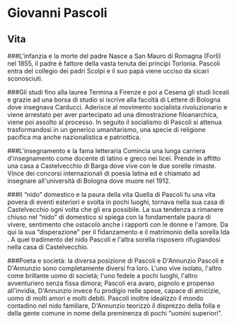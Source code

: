 # Giovanni Pascoli

## Vita

###L'infanzia e la morte del padre
Nasce a San Mauro di Romagna (Forlì) nel 1855, il padre è fattore della vasta tenuta dei principi Torlonia. Pascoli entra del collegio dei padri Scolpi e il suo papà viene ucciso da sicari sconosciuti.

###Gli studi fino alla laurea
Termina a Firenze e poi a Cesena gli studi liceali e grazie ad una borsa di studio si iscrive alla facoltà di Lettere di Bologna dove insegnava Carducci. Aderisce al movimento socialista rivoluzionario e viene arrestato per aver partecipato ad una dimostrazione filoanarchica, viene poi assolto al processo. In seguito il socialismo di Pascoli si attenua trasformandosi in un generico umanitarismo, una specie di religione pacifica ma anche nazionalistica e patriottica.

###L'insegnamento e la fama letteraria
Comincia una lunga carriera d'insegnamento come docente di latino e greco nei licei. Prende in affitto una casa a Castelvecchio di Barga dove vive con le due sorelle rimaste. Vince dei concorsi internazionali di poesia latina ed è chiamato ad insegnare all'università di Bologna dove muore nel 1912.

###Il “nido” domestico e la paura della vita
Quella di Pascoli fu una vita povera di eventi esteriori e svolta in pochi luoghi, tornava nella sua casa di Castelvecchio ogni volta che gli era possibile. La sua tendenza a rimanere chiuso  nel “nido” di domestico si spiega con la fondamentale paura di vivere, sentimento che ostacolò anche i rapporti con le donne e l'amore. Da qui la sua “disperazione” per il fidanzamento e il matrimonio della sorella Ida . A quel tradimento del nido Pascoli e l'altra sorella risposero rifugiandosi nella casa di Castelvecchio.

###Poeta e società: la diversa posizione di Pascoli e D'Annunzio
Pascoli e D'Annunzio sono completamente diversi fra loro. L'uno vive isolato, l'altro come brillante uomo di società; l'uno fedele a pochi luoghi, l'altro avventuriero senza fissa dimora; Pascoli era avaro, pignolo e propenso all'invidia, D'Annunzio invece fu prodigio nelle spese, capace di amicizie, uomo di molti amori e molti debiti. Pascoli inoltre idealizzo il mondo contadino nel nido familiare, D'Annunzio teorizzò il disprezzo della folla e della gente comune in nome della preminenza di pochi “uomini superiori”.
